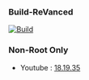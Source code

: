 ### Build-ReVanced

[![Build](https://github.com/Sohil876/build-revanced/actions/workflows/build.yaml/badge.svg?branch=main&event=push)](https://github.com/Sohil876/build-revanced/actions)

### Non-Root Only

-   Youtube : [18.19.35](https://www.apkmirror.com/apk/google-inc/youtube/youtube-18-19-35-release/)
